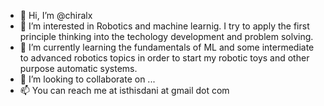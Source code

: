 - 👋 Hi, I’m @chiralx
- 👀 I’m interested in Robotics and machine learnig. I try to apply the first principle thinking into the techology development 
     and problem solving.
- 🌱 I’m currently learning the fundamentals of ML and some intermediate to advanced robotics topics in order to start 
     my robotic toys and other purpose automatic systems.
- 💞️ I’m looking to collaborate on ...
- 📫 You can reach me at isthisdani at gmail dot com

